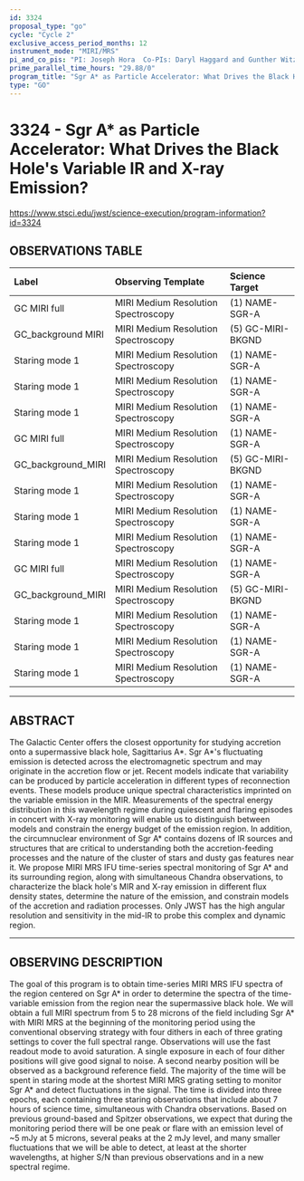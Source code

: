 ```yaml
---
id: 3324
proposal_type: "go"
cycle: "Cycle 2"
exclusive_access_period_months: 12
instrument_mode: "MIRI/MRS"
pi_and_co_pis: "PI: Joseph Hora  Co-PIs: Daryl Haggard and Gunther Witzel"
prime_parallel_time_hours: "29.88/0"
program_title: "Sgr A* as Particle Accelerator: What Drives the Black Hole's Variable IR and X-ray Emission?"
type: "GO"
---
```

# 3324 - Sgr A* as Particle Accelerator: What Drives the Black Hole's Variable IR and X-ray Emission?
https://www.stsci.edu/jwst/science-execution/program-information?id=3324
## OBSERVATIONS TABLE
| Label                   | Observing Template              | Science Target      |
| :---------------------- | :------------------------------ | :------------------ |
| GC MIRI full            | MIRI Medium Resolution Spectroscopy | (1) NAME-SGR-A      |
| GC_background MIRI      | MIRI Medium Resolution Spectroscopy | (5) GC-MIRI-BKGND   |
| Staring mode 1          | MIRI Medium Resolution Spectroscopy | (1) NAME-SGR-A      |
| Staring mode 1          | MIRI Medium Resolution Spectroscopy | (1) NAME-SGR-A      |
| Staring mode 1          | MIRI Medium Resolution Spectroscopy | (1) NAME-SGR-A      |
| GC MIRI full            | MIRI Medium Resolution Spectroscopy | (1) NAME-SGR-A      |
| GC_background_MIRI      | MIRI Medium Resolution Spectroscopy | (5) GC-MIRI-BKGND   |
| Staring mode 1          | MIRI Medium Resolution Spectroscopy | (1) NAME-SGR-A      |
| Staring mode 1          | MIRI Medium Resolution Spectroscopy | (1) NAME-SGR-A      |
| Staring mode 1          | MIRI Medium Resolution Spectroscopy | (1) NAME-SGR-A      |
| GC MIRI full            | MIRI Medium Resolution Spectroscopy | (1) NAME-SGR-A      |
| GC_background_MIRI      | MIRI Medium Resolution Spectroscopy | (5) GC-MIRI-BKGND   |
| Staring mode 1          | MIRI Medium Resolution Spectroscopy | (1) NAME-SGR-A      |
| Staring mode 1          | MIRI Medium Resolution Spectroscopy | (1) NAME-SGR-A      |
| Staring mode 1          | MIRI Medium Resolution Spectroscopy | (1) NAME-SGR-A      |

---

## ABSTRACT

The Galactic Center offers the closest opportunity for studying accretion onto a supermassive black hole, Sagittarius A*. Sgr A*'s fluctuating emission is detected across the electromagnetic spectrum and may originate in the accretion flow or jet. Recent models indicate that variability can be produced by particle acceleration in different types of reconnection events. These models produce unique spectral characteristics imprinted on the variable emission in the MIR. Measurements of the spectral energy distribution in this wavelength regime during quiescent and flaring episodes in concert with X-ray monitoring will enable us to distinguish between models and constrain the energy budget of the emission region. In addition, the circumnuclear environment of Sgr A* contains dozens of IR sources and structures that are critical to understanding both the accretion-feeding processes and the nature of the cluster of stars and dusty gas features near it. We propose MIRI MRS IFU time-series spectral monitoring of Sgr A* and its surrounding region, along with simultaneous Chandra observations, to characterize the black hole's MIR and X-ray emission in different flux density states, determine the nature of the emission, and constrain models of the accretion and radiation processes. Only JWST has the high angular resolution and sensitivity in the mid-IR to probe this complex and dynamic region.

---

## OBSERVING DESCRIPTION

The goal of this program is to obtain time-series MIRI MRS IFU spectra of the region centered on Sgr A* in order to determine the spectra of the time-variable emission from the region near the supermassive black hole.
We will obtain a full MIRI spectrum from 5 to 28 microns of the field including Sgr A* with MIRI MRS at the beginning of the monitoring period using the conventional observing strategy with four dithers in each of three grating settings to cover the full spectral range. Observations will use the fast readout mode to avoid saturation. A single exposure in each of four dither positions will give good signal to noise. A second nearby position will be observed as a background reference field.
The majority of the time will be spent in staring mode at the shortest MIRI MRS grating setting to monitor Sgr A* and detect fluctuations in the signal. The time is divided into three epochs, each containing three staring observations that include about 7 hours of science time, simultaneous with Chandra observations. Based on previous ground-based and Spitzer observations, we expect that during the monitoring period there will be one peak or flare with an emission level of ~5 mJy at 5 microns, several peaks at the 2 mJy level, and many smaller fluctuations that we will be able to detect, at least at the shorter wavelengths, at higher S/N than previous observations and in a new spectral regime.
